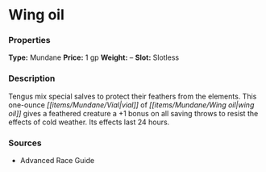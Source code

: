 ﻿---
Title: "Wing oil"
Type: "Mundane"
Price: "1 gp"
Weight: "–"
Slot: "Slotless"
Description: |
  "Tengus mix special salves to protect their feathers from the elements. This one-ounce vial of wing oil gives a feathered creature a +1 bonus on all saving throws to resist the effects of cold weather. Its effects last 24 hours."
Sources: "['Advanced Race Guide']"
---

# Wing oil

### Properties

**Type:** Mundane **Price:** 1 gp **Weight:** – **Slot:** Slotless

### Description

Tengus mix special salves to protect their feathers from the elements. This one-ounce _[[items/Mundane/Vial|vial]]_ of _[[items/Mundane/Wing oil|wing oil]]_ gives a feathered creature a +1 bonus on all saving throws to resist the effects of cold weather. Its effects last 24 hours.

### Sources

* Advanced Race Guide